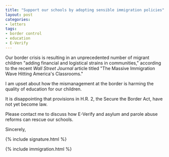 ```yaml
---
title: "Support our schools by adopting sensible immigration policies"
layout: post
categories:
- letters
tags:
- border control
- education
- E-Verify
---
```


Our border crisis is resulting in an unprecedented number of migrant children "adding financial and logistical strains in communities," according to the recent *Wall Street Journal* article titled "The Massive Immigration Wave Hitting America's Classrooms."

I am upset about how the mismanagement at the border is harming the quality of education for our children.

It is disappointing that provisions in H.R. 2, the Secure the Border Act, have not yet become law.

Please contact me to discuss how E-Verify and asylum and parole abuse reforms can rescue our schools.

Sincerely,

{% include signature.html %}

{% include immigration.html %}
